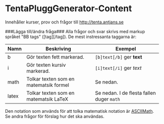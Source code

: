 TentaPluggGenerator-Content
===========================

Innehåller kurser, prov och frågor till http://tenta.antjans.se

###Lägga till/ändra fråga###
Alla frågor och svar skrivs med markup språket "BB tags" ([tag][/tag]).
De mest instressanta taggarna är:

| Namn          | Beskriving                                | Exempel                                   |
| ------------- | ----------------------------------------- | ------------------------------------------|
| b             | Gör texten fett markerad.                 | `[b]text[/b]` ger **text**                |
| i             | Gör texten kursiv markerad.               | `[i]text[/i]` ger _text_                  |
| math          | Tolkar texten som en matematsik formel    | Se nedan.                                 |
| latex         | Tolkar texten som en matematsik LaTeX     | Se nedan. I de flesta fallen duger `math` |

Den notation som används för att tolka matematisk notation är [ASCIIMath](http://www1.chapman.edu/~jipsen/mathml/asciimath.html). Se andra frågor för förslag hur det ska användas.
